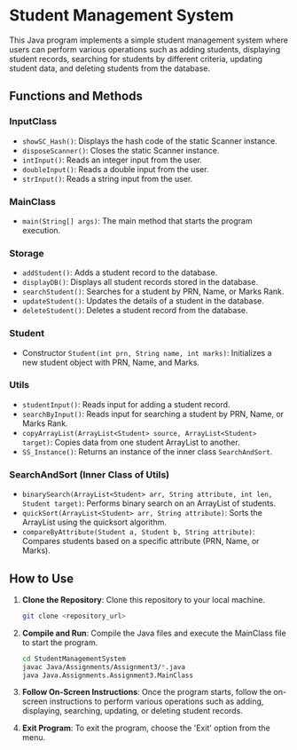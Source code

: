 # Student Management System

This Java program implements a simple student management system where users can perform various operations such as adding students, displaying student records, searching for students by different criteria, updating student data, and deleting students from the database.

## Functions and Methods

### InputClass

- `showSC_Hash()`: Displays the hash code of the static Scanner instance.
- `disposeScanner()`: Closes the static Scanner instance.
- `intInput()`: Reads an integer input from the user.
- `doubleInput()`: Reads a double input from the user.
- `strInput()`: Reads a string input from the user.

### MainClass

- `main(String[] args)`: The main method that starts the program execution.

### Storage

- `addStudent()`: Adds a student record to the database.
- `displayDB()`: Displays all student records stored in the database.
- `searchStudent()`: Searches for a student by PRN, Name, or Marks Rank.
- `updateStudent()`: Updates the details of a student in the database.
- `deleteStudent()`: Deletes a student record from the database.

### Student

- Constructor `Student(int prn, String name, int marks)`: Initializes a new student object with PRN, Name, and Marks.

### Utils

- `studentInput()`: Reads input for adding a student record.
- `searchByInput()`: Reads input for searching a student by PRN, Name, or Marks Rank.
- `copyArrayList(ArrayList<Student> source, ArrayList<Student> target)`: Copies data from one student ArrayList to another.
- `SS_Instance()`: Returns an instance of the inner class `SearchAndSort`.

### SearchAndSort (Inner Class of Utils)

- `binarySearch(ArrayList<Student> arr, String attribute, int len, Student target)`: Performs binary search on an ArrayList of students.
- `quickSort(ArrayList<Student> arr, String attribute)`: Sorts the ArrayList using the quicksort algorithm.
- `compareByAttribute(Student a, Student b, String attribute)`: Compares students based on a specific attribute (PRN, Name, or Marks).

## How to Use

1. **Clone the Repository**: Clone this repository to your local machine.

   ```bash
   git clone <repository_url>
   ```

2. **Compile and Run**: Compile the Java files and execute the MainClass file to start the program.

   ```bash
   cd StudentManagementSystem
   javac Java/Assignments/Assignment3/*.java
   java Java.Assignments.Assignment3.MainClass
   ```

3. **Follow On-Screen Instructions**: Once the program starts, follow the on-screen instructions to perform various operations such as adding, displaying, searching, updating, or deleting student records.

4. **Exit Program**: To exit the program, choose the 'Exit' option from the menu.
